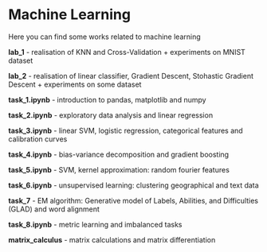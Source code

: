 # Machine Learning

Here you can find some works related to machine learning

**lab_1** - realisation of KNN and Cross-Validation + experiments on MNIST dataset

**lab_2** - realisation of linear classifier, Gradient Descent, Stohastic Gradient Descent + experiments on some dataset

**task_1.ipynb** - introduction to pandas, matplotlib and numpy

**task_2.ipynb** - exploratory data analysis and linear regression

**task_3.ipynb** - linear SVM, logistic regression, categorical features and calibration curves

**task_4.ipynb** - bias-variance decomposition and gradient boosting

**task_5.ipynb** - SVM, kernel approximation: random fourier features 

**task_6.ipynb** - unsupervised learning: clustering geographical and text data

**task_7** - EM algorithm: Generative model of Labels, Abilities, and Difficulties (GLAD) and word alignment

**task_8.ipynb** - metric learning and imbalanced tasks

**matrix_calculus** - matrix calculations and matrix differentiation



